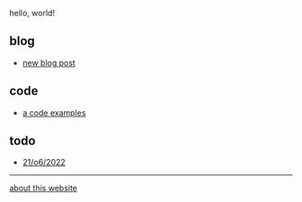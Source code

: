 hello, world!

## blog
+ [new blog post](content/blog/new-blog-post)

## code
+ [a code examples](content/code/a-code-post)

## todo
+ [21/o6/2022](content/todo/21-jun-2022)

---
[about this website](about.md)
